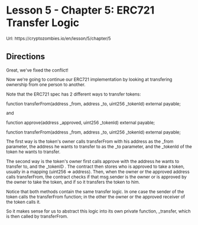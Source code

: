 # Lesson 5 - Chapter 5: ERC721 Transfer Logic

<small>
Url: https://cryptozombies.io/en/lesson/5/chapter/5
</small>

## Directions

<small>
Great, we've fixed the conflict!

Now we're going to continue our ERC721 implementation by looking at transfering ownership from one person to another.

Note that the ERC721 spec has 2 different ways to transfer tokens:

function transferFrom(address \_from, address \_to, uint256 \_tokenId) external payable;

and

function approve(address \_approved, uint256 \_tokenId) external payable;

function transferFrom(address \_from, address \_to, uint256 \_tokenId) external payable;

The first way is the token's owner calls transferFrom with his address as the \_from parameter, the address he wants to transfer to as the \_to parameter, and the \_tokenId of the token he wants to transfer.

The second way is the token's owner first calls approve with the address he wants to transfer to, and the \_tokenID . The contract then stores who is approved to take a token, usually in a mapping (uint256 => address). Then, when the owner or the approved address calls transferFrom, the contract checks if that msg.sender is the owner or is approved by the owner to take the token, and if so it transfers the token to him.

Notice that both methods contain the same transfer logic. In one case the sender of the token calls the transferFrom function; in the other the owner or the approved receiver of the token calls it.

So it makes sense for us to abstract this logic into its own private function, \_transfer, which is then called by transferFrom.

</small>
